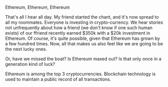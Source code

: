 Ethereum, Ethereum, Ethereum

That's all I hear all day. My friend started the chant, and it's now spread to all my roommates. Everyone is investing in crypto-currency. We hear stories not unfrequently about how a friend (we don't know if one such human exists) of our ffriend recently earned $350k with a $20k investment in Ethereum. Of course, it's quite possible, given that Ethereum has grown by a few hundred times. Now, all that makes us also feel like we are going to be the next lucky ones.

Or, have we missed the boat? Is Ethereum maxed out? Is that only once in a generation kind of luck?

Ethereum is among the top 3 cryptocurrencies. Blockchain technology is used to maintain a public record of all transactions.
